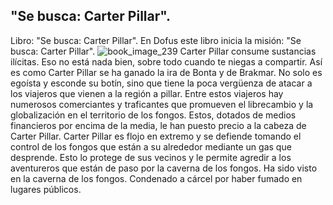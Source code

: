 ## "Se busca: Carter Pillar".
Libro: "Se busca: Carter Pillar".
En Dofus este libro inicia la misión: "Se busca: Carter Pillar".
![book_image_239](https://media.discordapp.net/attachments/1105643336989159555/1105648114435641354/239.jpg)
Carter Pillar consume sustancias ilícitas. Eso no está nada bien, sobre todo cuando te niegas a compartir. Así es como Carter Pillar se ha ganado la ira de Bonta y de Brakmar. No solo es egoísta y esconde su botín, sino que tiene la poca vergüenza de atacar a los viajeros que vienen a la región a pillar. Entre estos viajeros hay numerosos comerciantes y traficantes que promueven el librecambio y la globalización en el territorio de los fongos. Estos, dotados de medios financieros por encima de la media, le han puesto precio a la cabeza de Carter Pillar.
Carter Pillar es flojo en extremo y se defiende tomando el control de los fongos que están a su alrededor mediante un gas que desprende. Esto lo protege de sus vecinos y le permite agredir a los aventureros que están de paso por la caverna de los fongos.
Ha sido visto en la caverna de los fongos.
Condenado a cárcel por haber fumado en lugares públicos.